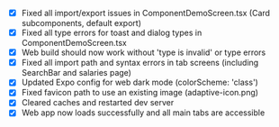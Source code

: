 - [x] Fixed all import/export issues in ComponentDemoScreen.tsx (Card subcomponents, default export)
- [x] Fixed all type errors for toast and dialog types in ComponentDemoScreen.tsx
- [x] Web build should now work without 'type is invalid' or type errors 
- [x] Fixed all import path and syntax errors in tab screens (including SearchBar and salaries page)
- [x] Updated Expo config for web dark mode (colorScheme: 'class')
- [x] Fixed favicon path to use an existing image (adaptive-icon.png)
- [x] Cleared caches and restarted dev server
- [x] Web app now loads successfully and all main tabs are accessible 
